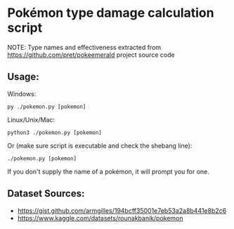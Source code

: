 # Pokémon type damage calculation script

NOTE: Type names and effectiveness extracted from https://github.com/pret/pokeemerald project source code

## Usage:

Windows:
```
py ./pokemon.py [pokemon]
```

Linux/Unix/Mac:
```
python3 ./pokemon.py [pokemon]
```

Or (make sure script is executable and check the shebang line):

```
./pokemon.py [pokemon]
```

If you don't supply the name of a pokémon, it will prompt you for one.


## Dataset Sources:
- https://gist.github.com/armgilles/194bcff35001e7eb53a2a8b441e8b2c6
- https://www.kaggle.com/datasets/rounakbanik/pokemon